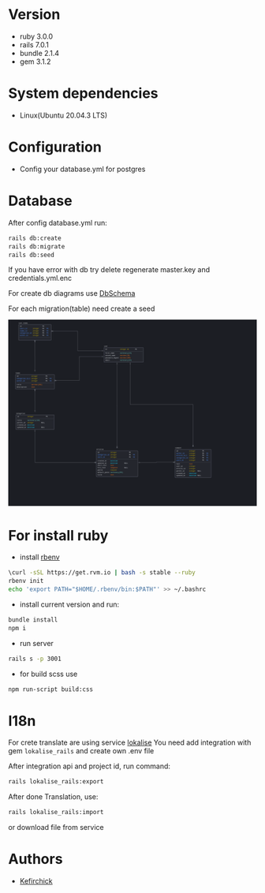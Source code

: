 # Version

- ruby 3.0.0
- rails 7.0.1
- bundle 2.1.4
- gem 3.1.2

# System dependencies

- Linux(Ubuntu 20.04.3 LTS)

# Configuration

- Config your database.yml for postgres

# Database

After config database.yml run:

```bash
rails db:create
rails db:migrate
rails db:seed
```

If you have error with db try delete regenerate master.key and credentials.yml.enc

For create db diagrams use [DbSchema](https://dbschema.com/download.html)

For each migration(table) need create a seed

![Scheme](db-scheme.png)

# For install ruby

- install [rbenv](https://github.com/rbenv/rbenv)

```bash
\curl -sSL https://get.rvm.io | bash -s stable --ruby
rbenv init
echo 'export PATH="$HOME/.rbenv/bin:$PATH"' >> ~/.bashrc
```

- install current version and run:

```bash
bundle install
npm i  
```

- run server

```bash
rails s -p 3001
```

- for build scss use

```bash
npm run-script build:css
```

# I18n

For crete translate are using service [lokalise](https://app.lokalise.com/)
You need add integration with gem ``lokalise_rails`` and create own .env file

After integration api and project id, run command:

```bash
rails lokalise_rails:export
```

After done Translation, use:
```bash
rails lokalise_rails:import
```
or download file from service

# Authors

- [Kefirchick](mailto:zacharpu2@gmail.com?subject=[GitHub]%20Source%20Han%20Sans)


